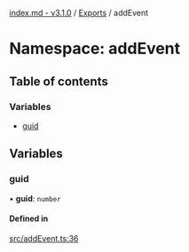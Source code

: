 [index.md - v3.1.0](../README.md) / [Exports](../modules.md) / addEvent

# Namespace: addEvent

## Table of contents

### Variables

- [guid](addEvent.md#guid)

## Variables

### guid

• **guid**: `number`

#### Defined in

[src/addEvent.ts:36](https://github.com/saqqdy/js-cool/blob/a69dc09/src/addEvent.ts#L36)
